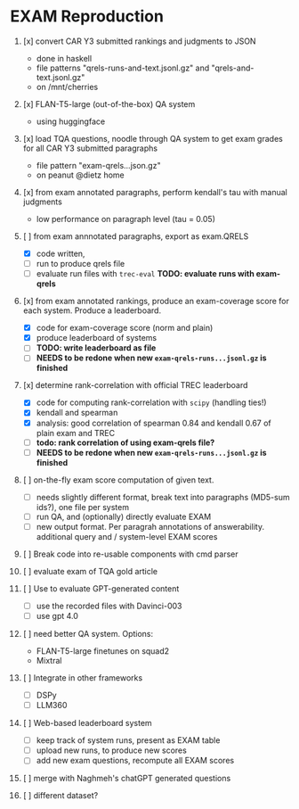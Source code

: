 # EXAM Reproduction


1. [x] convert CAR Y3 submitted rankings and judgments to JSON 
    * done in haskell
    * file patterns "qrels-runs-and-text.jsonl.gz" and "qrels-and-text.jsonl.gz"
    * on /mnt/cherries

2. [x] FLAN-T5-large (out-of-the-box) QA system
    * using huggingface
3. [x] load TQA questions, noodle through QA system to get exam grades for all CAR Y3 submitted paragraphs
    * file pattern "exam-qrels...json.gz"
    * on peanut @dietz home
4. [x] from exam annotated paragraphs, perform kendall's tau with manual judgments
    * low performance on paragraph level  (tau = 0.05)
5. [ ] from exam annnotated paragraphs, export as exam.QRELS    
    * [x] code written,
    * [ ] run to produce qrels file
    * [ ] evaluate run files with `trec-eval` **TODO: evaluate runs with exam-qrels** 
6. [x] from exam annotated rankings, produce an exam-coverage score for each system. Produce a leaderboard.
    * [x] code for exam-coverage score (norm and plain)
    * [x] produce leaderboard of systems 
    * [ ] **TODO: write leaderboard as file**
    * [ ] **NEEDS to be redone when new `exam-qrels-runs...jsonl.gz` is finished**
7. [x] determine rank-correlation with official TREC leaderboard
    * [x] code for computing rank-correlation with `scipy` (handling ties!)
    * [x] kendall and spearman
    * [x] analysis: good correlation of spearman 0.84 and kendall 0.67 of plain exam and TREC
    * [ ] **todo: rank correlation of using exam-qrels file?**
    * [ ] **NEEDS to be redone when new `exam-qrels-runs...jsonl.gz` is finished**
8. [ ] on-the-fly exam score computation of given text.
    * [ ] needs slightly different format, break text into paragraphs (MD5-sum ids?), one file per system
    * [ ] run QA, and (optionally) directly evaluate EXAM
    * [ ] new output format. Per paragrah annotations of answerability. additional query and / system-level EXAM scores
10. [ ] Break code into re-usable components with cmd parser
11. [ ] evaluate exam of TQA gold article
12. [ ] Use to evaluate GPT-generated content
    * [ ] use the recorded files with Davinci-003
    * [ ] use gpt 4.0
15. [ ] need better QA system. Options:
    * FLAN-T5-large finetunes on squad2
    * Mixtral
16. [ ] Integrate in other frameworks
    * [ ] DSPy
    * [ ] LLM360 
17. [ ] Web-based leaderboard system
    * [ ] keep track of system runs, present as EXAM table
    * [ ] upload new runs, to produce new scores
    * [ ] add new exam questions, recompute all EXAM scores
20. [ ] merge with Naghmeh's chatGPT generated questions
30. [ ] different dataset?    